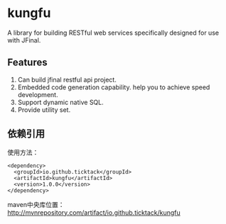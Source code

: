 # kungfu #
A library for building RESTful web services specifically designed for use with JFinal.
## Features
1. Can build jfinal restful api project.
2. Embedded code generation capability. help you to achieve speed development.
3. Support dynamic native SQL.
4. Provide utility set.


## 依赖引用
使用方法：
```
<dependency>
  <groupId>io.github.ticktack</groupId>
  <artifactId>kungfu</artifactId>
  <version>1.0.0</version>
</dependency>

```
 
maven中央库位置：
http://mvnrepository.com/artifact/io.github.ticktack/kungfu
